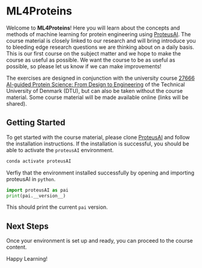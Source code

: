 # ML4Proteins
Welcome to **ML4Proteins**! Here you will learn about the concepts and methods of machine learning for protein engineering using [ProteusAI](https://github.com/jonfunk21/ProteusAI).
The course material is closely linked to our research and will bring introduce you to bleeding edge research questions we are thinking about on a daily basis. This is our first course 
on the subject matter and we hope to make the course as useful as possible. We want the course to be as useful as possible, so please let us know if we can make improvements!

The exercises are designed in conjunction with the university course [27666 AI-guided Protein Science: From Design to Engineering](https://kurser.dtu.dk/course/2024-2025/27666?menulanguage=en)
of the Technical University of Denmark (DTU), but can also be taken without the course material. Some course material will be made available online (links will be shared).

## Getting Started
To get started with the course material, please clone [ProteusAI](https://github.com/jonfunk21/ProteusAI) and follow the installation instructions.
If the installation is successful, you should be able to activate the `proteusAI` environment.

```bash
conda activate proteusAI
```
Verfiy that the environment installed successfully by opening and importing proteusAI in `python`.

```python
import proteusAI as pai
print(pai.__version__)
```
This should print the current `pai` version.

## Next Steps
Once your environment is set up and ready, you can proceed to the course content.

Happy Learning!